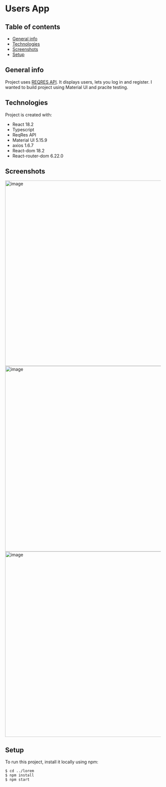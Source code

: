 # Users App

## Table of contents
* [General info](#general-info)
* [Technologies](#technologies)
* [Screenshots](#screenshots)
* [Setup](#setup)
 
## General info
Project uses [REQRES API](https://reqres.in/ "reqres api"). It displays users, lets you log in and register. 
I wanted to build project using Material UI and pracite testing. 
	
## Technologies
Project is created with:
* React 18.2
* Typescript
* ReqRes API
* Material UI 5.15.9
* axios 1.6.7
* React-dom 18.2
* React-router-dom 6.22.0

## Screenshots
<img width="600" alt="image" src="https://github.com/Afafrr/userProjectRepo/assets/118637963/cd85f8ff-ee21-44b2-934a-d90b916cc670">
<img width="600" alt="image" src="https://github.com/Afafrr/userProjectRepo/assets/118637963/f258413d-056e-4331-9b3a-534fff6f54ba">
<img width="600" alt="image" src="https://github.com/Afafrr/userProjectRepo/assets/118637963/df9433ab-819d-4fa2-a8be-e0d1c0303d04">

	
## Setup
To run this project, install it locally using npm:

```
$ cd ../lorem
$ npm install
$ npm start
```
